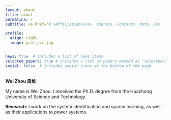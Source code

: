```yaml
---
layout: about
title: about
permalink: /
subtitle: <a href='#'>Affiliations</a>. Address. Contacts. Moto. Etc.

profile:
  align: right
  image: prof_pic.jpg


news: true  # includes a list of news items
selected_papers: true # includes a list of papers marked as "selected={true}"
social: false  # includes social icons at the bottom of the page
---
```


**Wei Zhou 周维**



My name is Wei Zhou. I received the Ph.D. degree from the Huazhong University of Science and Technology. 

**Research:** I work on the system identification and sparse learning, as well as their applications to power systems.  

